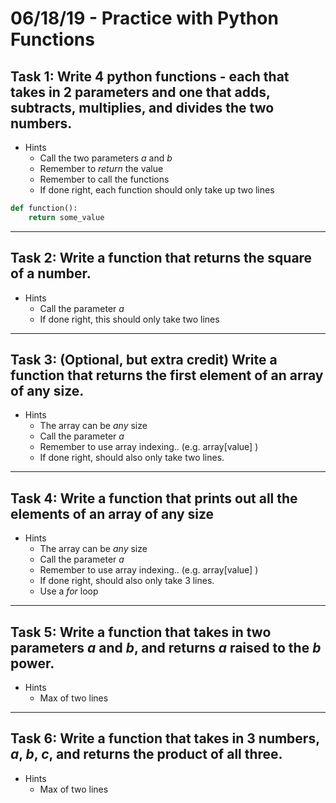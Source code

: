 # 06/18/19 - Practice with Python Functions

## **Task 1:** Write 4 python functions - each that takes in 2 parameters and one that adds, subtracts, multiplies, and divides the two numbers.

* Hints
    * Call the two parameters *a* and *b*
    * Remember to *return* the value
    * Remember to call the functions
    * If done right, each function should only take up two lines

```python
def function():
    return some_value
```

---
## **Task 2:** Write a function that returns the square of a number.

* Hints
    * Call the parameter *a*
    * If done right, this should only take two lines

---
## **Task 3:** (Optional, but extra credit) Write a  function that returns the first element of an array of any size.

* Hints
    * The array can be *any* size
    * Call the parameter *a*
    * Remember to use array indexing.. (e.g. array[value]
    )
    * If done right, should also only take two lines.

---
## **Task 4:** Write a function that prints out all the elements of an array of any size

* Hints
    * The array can be *any* size
    * Call the parameter *a*
    * Remember to use array indexing.. (e.g. array[value]
    )
    * If done right, should also only take 3 lines.
    * Use a *for* loop

---
## **Task 5:** Write a  function that takes in two parameters *a* and *b*, and returns *a* raised to the *b* power.

* Hints
    * Max of two lines

---
## **Task 6:** Write a function that takes in 3 numbers, *a*, *b*, *c*, and returns the product of all three.

* Hints
    * Max of two lines